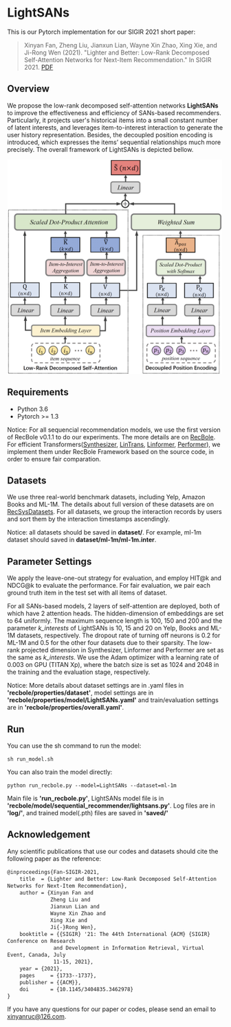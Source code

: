 # LightSANs
This is our Pytorch implementation for our SIGIR 2021 short paper:
> Xinyan Fan, Zheng Liu, Jianxun Lian, Wayne Xin Zhao, Xing Xie, and Ji-Rong Wen (2021). "Lighter and Better: Low-Rank Decomposed Self-Attention Networks for Next-Item Recommendation." In SIGIR 2021.
[PDF](https://www.microsoft.com/en-us/research/uploads/prod/2021/05/LighterandBetter_Low-RankDecomposedSelf-AttentionNetworksforNext-ItemRecommendation.pdf)

## Overview
We propose the low-rank decomposed self-attention networks **LightSANs** to improve the effectiveness and efficiency of SANs-based recommenders. Particularly, it projects user's historical items into a small constant number of latent interests, and leverages item-to-interest interaction to generate the user history representation. Besides, the decoupled position encoding is introduced, which expresses the items’ sequential relationships much more precisely. The overall framework of LightSANs is depicted bellow.

<img src="https://github.com/BELIEVEfxy/LightSANs/blob/main/model.png" width = "500px" align=center />

## Requirements
- Python 3.6
- Pytorch >= 1.3

Notice: For all sequencial recommendation models, we use the first version of RecBole v0.1.1 to do our experiments. The more details are on [RecBole](https://github.com/RUCAIBox/RecBole). For efficient Transformers([Synthesizer](https://github.com/leaderj1001/Synthesizer-Rethinking-Self-Attention-Transformer-Models), [LinTrans](https://linear-transformers.com), [Linformer](https://github.com/tatp22/linformer-pytorch), [Performer](https://github.com/lucidrains/performer-pytorch)), we implement them under RecBole Framework based on the source code, in order to ensure fair comparation. 

## Datasets
We use three real-world benchmark datasets, including Yelp, Amazon Books and ML-1M. The details about full version of these datasets are on [RecSysDatasets](https://github.com/RUCAIBox/RecSysDatasets). For all datasets, we group the interaction records by users and sort them by the interaction timestamps ascendingly. 

Notice: all datasets should be saved in **dataset/**. For example, ml-1m dataset should saved in **dataset/ml-1m/ml-1m.inter**.

## Parameter Settings
We apply the leave-one-out strategy for evaluation, and employ HIT@k and NDCG@k to evaluate the performance. For fair evaluation, we pair each ground truth item in the test set with all items of dataset.

For all SANs-based models, 2 layers of self-attention are deployed, both of which have 2 attention heads. The hidden-dimension of embeddings are set to 64 uniformly. The maximum sequence length is 100, 150 and 200 and the parameter _k_interests_ of LightSANs is 10, 15 and 20 on Yelp, Books and ML-1M datasets, respectively. The dropout rate of turning off neurons is 0.2 for ML-1M and 0.5 for the other four datasets due to their sparsity. The low-rank projected dimension in Synthesizer, Linformer and Performer are set as the same as _k_interests_. We use the Adam optimizer with a learning rate of 0.003 on GPU (TITAN Xp), where the batch size is set as 1024 and 2048 in the training and the evaluation stage, respectively. 

Notice: More details about dataset settings are in .yaml files in **'recbole/properties/dataset'**, model settings are in **'recbole/properties/model/LightSANs.yaml'** and train/evaluation settings are in **'recbole/properties/overall.yaml'**.

## Run
You can use the sh command to run the model:
````
sh run_model.sh
````
You can also train the model directly:
````
python run_recbole.py --model=LightSANs --dataset=ml-1m
````
Main file is **'run_recbole.py'**, LightSANs model file is in **'recbole/model/sequential_recommender/lightsans.py'**.
Log files are in **'log/'**, and trained model(.pth) files are saved in **'saved/'**

## Acknowledgement
Any scientific publications that use our codes and datasets should cite the following paper as the reference:
````
@inproceedings{Fan-SIGIR-2021,
    title  = {Lighter and Better: Low-Rank Decomposed Self-Attention Networks for Next-Item Recommendation},
    author = {Xinyan Fan and
              Zheng Liu and
              Jianxun Lian and
              Wayne Xin Zhao and
              Xing Xie and 
              Ji{-}Rong Wen},
    booktitle = {{SIGIR} '21: The 44th International {ACM} {SIGIR} Conference on Research
               and Development in Information Retrieval, Virtual Event, Canada, July
               11-15, 2021},
    year = {2021},
    pages     = {1733--1737},
    publisher = {{ACM}},
    doi       = {10.1145/3404835.3462978}
}
````
If you have any questions for our paper or codes, please send an email to xinyanruc@126.com.
